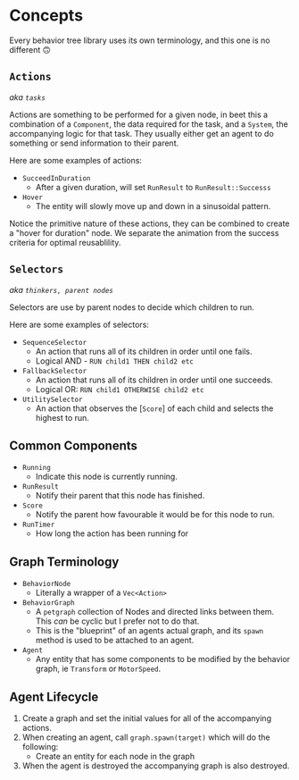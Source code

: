 # Concepts
<!-- keep all code references in sync with docs please -->

Every behavior tree library uses its own terminology, and this one is no different 🙃

## `Actions`
*aka `tasks`*

Actions are something to be performed for a given node, in beet this a combination of a `Component`, the data required for the task, and a `System`, the accompanying logic for that task. They usually either get an agent to do something or send information to their parent.

Here are some examples of actions:

- `SucceedInDuration`
	- After a given duration, will set `RunResult` to `RunResult::Successs`
- `Hover`
	- The entity will slowly move up and down in a sinusoidal pattern.

Notice the primitive nature of these actions, they can be combined to create a "hover for duration" node. We separate the animation from the success criteria for optimal reusablility.


## `Selectors`

*aka `thinkers, parent nodes`*

Selectors are use by parent nodes to decide which children to run. 

Here are some examples of selectors:
- `SequenceSelector`
	- An action that runs all of its children in order until one fails.
	- Logical AND - `RUN child1 THEN child2 etc`
- `FallbackSelector`
	- An action that runs all of its children in order until one succeeds.
	- Logical OR: `RUN child1 OTHERWISE child2 etc`
- `UtilitySelector`
	- An action that observes the [`Score`] of each child and selects the highest to run.


## Common Components

- `Running`
	- Indicate this node is currently running.
- `RunResult`
	- Notify their parent that this node has finished.
- `Score`
	- Notify the parent how favourable it would be for this node to run.
- `RunTimer`
	- How long the action has been running for



## Graph Terminology

- `BehaviorNode`
	- Literally a wrapper of a `Vec<Action>`
- `BehaviorGraph`
	- A `petgraph` collection of Nodes and directed links between them. This *can* be cyclic but I prefer not to do that.
	- This is the "blueprint" of an agents actual graph, and its `spawn` method is used to be attached to an agent.
- `Agent`
	- Any entity that has some components to be modified by the behavior graph, ie `Transform` or `MotorSpeed`.

## Agent Lifecycle

1. Create a graph and set the initial values for all of the accompanying actions.
2. When creating an agent, call `graph.spawn(target)` which will do the following:
	- Create an entity for each node in the graph
	<!-- - Attach an `EntityGraph` to the target. *this will soon change* -->
3. When the agent is destroyed the accompanying graph is also destroyed.
